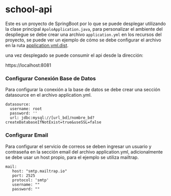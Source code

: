 # school-api

Este es un proyecto de SpringBoot por lo que se puede desplegar utilizando la clase principal `ApoloApplication.java`,  para personalizar el ambiente del despliegue se debe crear una archivo `application.yml` en los recursos del proyecto, se puede ver un ejemplo de cómo se debe configurar el archivo en la ruta [application.yml.dist](src/main/resources/application.yml.dist).


una vez desplegado se puede consumir el api desde la dirección:


https://localhost:8081

### Configurar Conexión Base de Datos

Para configurar la conexión a la base de datos se debe crear una sección datasource en el archivo application.yml.
```
datasource:  
  username: root  
  password: ''  
  url: jdbc:mysql://[url_bd]/nombre_bd?createDatabaseIfNotExist=true&useSSL=false
```

### Configurar Email
Para configurar el servicio de correos se deben ingresar un usuario y contraseña en la sección email del archivo application.yml, adicionalmente se debe usar un host propio, para el ejemplo se utiliza mailtrap.
```
mail:  
   host: "smtp.mailtrap.io"  
   port: 2525  
   protocol: 'smtp'  
   username: ""  
   password: ""
```
